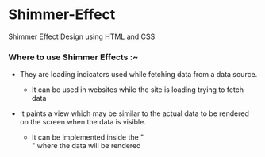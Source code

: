 # Shimmer-Effect
Shimmer Effect Design using HTML and CSS

### Where to use Shimmer Effects :~
- They are loading indicators used while fetching data from a data source. 
  - It can be used in websites while the site is loading trying to fetch data

- It paints a view which may be similar to the actual data to be rendered on the screen when the data is visible.
  - It can be implemented inside the "<div>" where the data will be rendered

